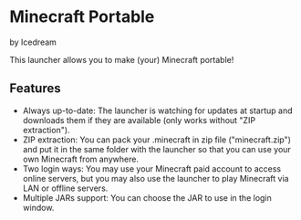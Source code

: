 # Minecraft Portable
by Icedream

This launcher allows you to make (your) Minecraft portable!

## Features
- Always up-to-date: The launcher is watching for updates at startup and downloads them if they are available (only works without "ZIP extraction").
- ZIP extraction: You can pack your .minecraft in zip file ("minecraft.zip") and put it in the same folder with the launcher so that you can use your own Minecraft from anywhere.
- Two login ways: You may use your Minecraft paid account to access online servers, but you may also use the launcher to play Minecraft via LAN or offline servers.
- Multiple JARs support: You can choose the JAR to use in the login window.
